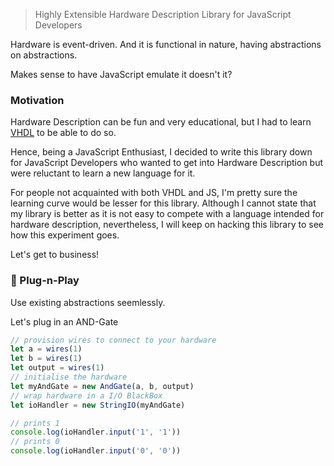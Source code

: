 > Highly Extensible Hardware Description Library for JavaScript Developers

Hardware is event-driven. And it is functional in nature, having abstractions on abstractions.

Makes sense to have JavaScript emulate it doesn't it?

### Motivation

Hardware Description can be fun and very educational, but I had to learn [VHDL](https://en.wikipedia.org/wiki/VHDL) to be able to do so.

Hence, being a JavaScript Enthusiast, I decided to write this library down for JavaScript Developers who wanted to get into Hardware Description but were reluctant to learn a new language for it.

For people not acquainted with both VHDL and JS, I'm pretty sure the learning curve would be lesser for this library. Although I cannot state that my library is better as it is not easy to compete with a language intended for hardware description, nevertheless, I will keep on hacking this library to see how this experiment goes.

Let's get to business!

### :electric_plug: Plug-n-Play

Use existing abstractions seemlessly.

Let's plug in an AND-Gate

```js
// provision wires to connect to your hardware
let a = wires(1)
let b = wires(1)
let output = wires(1)
// initialise the hardware
let myAndGate = new AndGate(a, b, output)
// wrap hardware in a I/O BlackBox
let ioHandler = new StringIO(myAndGate)

// prints 1
console.log(ioHandler.input('1', '1'))
// prints 0
console.log(ioHandler.input('0', '0'))
```
